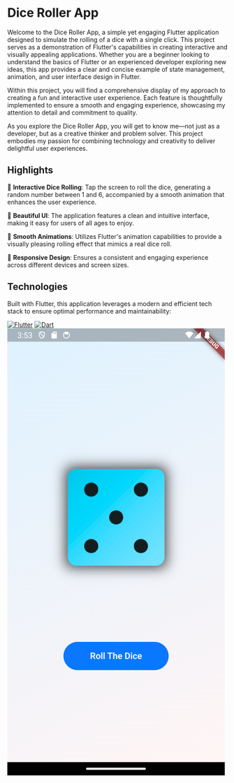 # Dice Roller App

Welcome to the Dice Roller App, a simple yet engaging Flutter application designed to simulate the rolling of a dice with a single click. This project serves as a demonstration of Flutter's capabilities in creating interactive and visually appealing applications. Whether you are a beginner looking to understand the basics of Flutter or an experienced developer exploring new ideas, this app provides a clear and concise example of state management, animation, and user interface design in Flutter.

Within this project, you will find a comprehensive display of my approach to creating a fun and interactive user experience. Each feature is thoughtfully implemented to ensure a smooth and engaging experience, showcasing my attention to detail and commitment to quality.

As you explore the Dice Roller App, you will get to know me—not just as a developer, but as a creative thinker and problem solver. This project embodies my passion for combining technology and creativity to deliver delightful user experiences.

## Highlights

🎲 **Interactive Dice Rolling**: Tap the screen to roll the dice, generating a random number between 1 and 6, accompanied by a smooth animation that enhances the user experience.

🎨 **Beautiful UI**: The application features a clean and intuitive interface, making it easy for users of all ages to enjoy.

🚀 **Smooth Animations**: Utilizes Flutter's animation capabilities to provide a visually pleasing rolling effect that mimics a real dice roll.

📱 **Responsive Design**: Ensures a consistent and engaging experience across different devices and screen sizes.

## Technologies

Built with Flutter, this application leverages a modern and efficient tech stack to ensure optimal performance and maintainability:

[![Flutter](https://img.shields.io/badge/Flutter-02569B?style=for-the-badge&logo=flutter&logoColor=white)](https://flutter.dev/)
[![Dart](https://img.shields.io/badge/Dart-0175C2?style=for-the-badge&logo=dart&logoColor=white)](https://dart.dev/)
<img src="assets/dice-images/AppPreview.png" />
